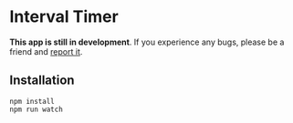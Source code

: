 # Interval Timer

**This app is still in development**. If you experience any bugs, please be a friend and [report it](https://github.com/jonfranco224/pixel-art/issues).

## Installation

```
npm install
npm run watch
```
